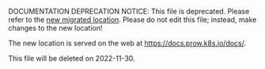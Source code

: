 DOCUMENTATION DEPRECATION NOTICE: This file is deprecated. Please refer to the
[new migrated
location](https://docs.prow.k8s.io/docs/components/core/tide/pr-authors/).
Please do not edit this file; instead, make changes to the new location!

The new location is served on the web at
https://docs.prow.k8s.io/docs/.

This file will be deleted on 2022-11-30.

